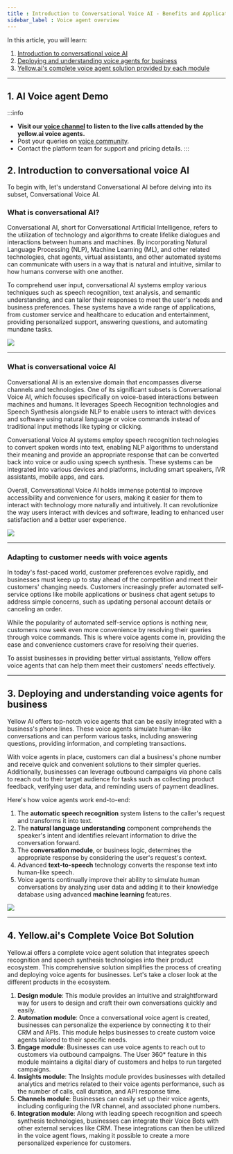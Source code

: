 ```yaml
---
title : Introduction to Conversational Voice AI - Benefits and Applications for Businesses
sidebar_label : Voice agent overview 
---
```



In this article, you will learn: 
1. [Introduction to conversational voice AI](#2-introduction-to-conversational-voice-ai) 
2. [Deploying and understanding voice agents for business](#3-deploying-and-understanding-voice-agents-for-business)
3. [Yellow.ai's complete voice agent solution provided by each module](#4-yellowais-complete-voice-bot-solution) 


------

## 1. AI Voice agent Demo 

:::info
- **Visit our [voice channel](https://yellow.ai/voice-channel/) to listen to the live calls attended by the yellow.ai voice agents.** 
- Post your queries on [voice community](https://community.yellow.ai/c/voice/31).
- Contact the platform team for support and pricing details.
:::

## 2. Introduction to conversational voice AI

To begin with, let's understand Conversational AI before delving into its subset, Conversational Voice AI.

### What is conversational AI?

Conversational AI, short for Conversational Artificial Intelligence, refers to the utilization of technology and algorithms to create lifelike dialogues and interactions between humans and machines. By incorporating Natural Language Processing (NLP), Machine Learning (ML), and other related technologies, chat agents, virtual assistants, and other automated systems can communicate with users in a way that is natural and intuitive, similar to how humans converse with one another.

To comprehend user input, conversational AI systems employ various techniques such as speech recognition, text analysis, and semantic understanding, and can tailor their responses to meet the user's needs and business preferences. These systems have a wide range of applications, from customer service and healthcare to education and entertainment, providing personalized support, answering questions, and automating mundane tasks.

**![](https://lh6.googleusercontent.com/oHUlChlDVoOGyWTlcxhkDTghAqf5g5fpzbX3PwQc8oKKzXFCCnfLJlB2LMLGISDLi0KNNQUrNsCOkv_i-Q0FRFcIy3w6HmmtOde6Hndr_5qRLM4DS_V_pM55vYQoCEIW9j1BJiU9ssA_mkWJx7Vjwmc)**

----

### What is conversational voice AI

Conversational AI is an extensive domain that encompasses diverse channels and technologies. One of its significant subsets is Conversational Voice AI, which focuses specifically on voice-based interactions between machines and humans. It leverages Speech Recognition technologies and Speech Synthesis alongside NLP to enable users to interact with devices and software using natural language or voice commands instead of traditional input methods like typing or clicking.

Conversational Voice AI systems employ speech recognition technologies to convert spoken words into text, enabling NLP algorithms to understand their meaning and provide an appropriate response that can be converted back into voice or audio using speech synthesis. These systems can be integrated into various devices and platforms, including smart speakers, IVR assistants, mobile apps, and cars.

Overall, Conversational Voice AI holds immense potential to improve accessibility and convenience for users, making it easier for them to interact with technology more naturally and intuitively. It can revolutionize the way users interact with devices and software, leading to enhanced user satisfaction and a better user experience.

**![](https://lh3.googleusercontent.com/8m8UeSK1EQFbm8csnFA3R5JF895rfSjhCj-5Xccs0GEj40xvjaMr1VrzCkNF1S3MX8878Qw46p7NjIufVRk_XX5f1tK-Qn3kjnEAhf-GgtWMFZkV5lFUdJnOELzdUjgSLx3FTYO3br1INeseNrx08Zw)**

------

### Adapting to customer needs with voice agents

In today's fast-paced world, customer preferences evolve rapidly, and businesses must keep up to stay ahead of the competition and meet their customers' changing needs. Customers increasingly prefer automated self-service options like mobile applications or business chat agent setups to address simple concerns, such as updating personal account details or canceling an order.

While the popularity of automated self-service options is nothing new, customers now seek even more convenience by resolving their queries through voice commands. This is where voice agents come in, providing the ease and convenience customers crave for resolving their queries.

To assist businesses in providing better virtual assistants, Yellow offers voice agents that can help them meet their customers' needs effectively.

----

## 3. Deploying and understanding voice agents for business


Yellow AI offers top-notch voice agents that can be easily integrated with a business's phone lines. These voice agents simulate human-like conversations and can perform various tasks, including answering questions, providing information, and completing transactions.

With voice agents in place, customers can dial a business's phone number and receive quick and convenient solutions to their simpler queries. Additionally, businesses can leverage outbound campaigns via phone calls to reach out to their target audience for tasks such as collecting product feedback, verifying user data, and reminding users of payment deadlines.

Here's how voice agents work end-to-end:

1. The **automatic speech recognition** system listens to the caller's request and transforms it into text.
2. The **natural language understanding** component comprehends the speaker's intent and identifies relevant information to drive the conversation forward.
3. The **conversation module**, or business logic, determines the appropriate response by considering the user's request's context.
4. Advanced **text-to-speech** technology converts the response text into human-like speech.
5. Voice agents continually improve their ability to simulate human conversations by analyzing user data and adding it to their knowledge database using advanced **machine learning** features.


**![](https://lh3.googleusercontent.com/a3aqkQRD_ilANkuIdAjb9teX0D9ijMKSZ6UyI1o-hJKhH3gPUAvhSow502xkEDGn0vrxVmQYfnfQoHeNHMJY1F7U1lp3LNBHp46MAWqkuY-23yTMH-dcFsD-if59O7g3nbml2AHedhYEfQe-lDNk8Nw)**

-----

## 4. Yellow.ai's Complete Voice Bot Solution


Yellow.ai offers a complete voice agent solution that integrates speech recognition and speech synthesis technologies into their product ecosystem. This comprehensive solution simplifies the process of creating and deploying voice agents for businesses. Let's take a closer look at the different products in the ecosystem.

1. **Design module**: This module provides an intuitive and straightforward way for users to design and craft their own conversations quickly and easily.
2. **Automation module**: Once a conversational voice agent is created, businesses can personalize the experience by connecting it to their CRM and APIs. This module helps businesses to create custom voice agents tailored to their specific needs.
3. **Engage module**: Businesses can use voice agents to reach out to customers via outbound campaigns. The User 360* feature in this module maintains a digital diary of customers and helps to run targeted campaigns.
4. **Insights module**: The Insights module provides businesses with detailed analytics and metrics related to their voice agents performance, such as the number of calls, call duration, and API response time.
5. **Channels module**: Businesses can easily set up their voice agents, including configuring the IVR channel, and associated phone numbers.
6. **Integration module**: Along with leading speech recognition and speech synthesis technologies, businesses can integrate their Voice Bots with other external services like CRM. These integrations can then be utilized in the voice agent flows, making it possible to create a more personalized experience for customers.


